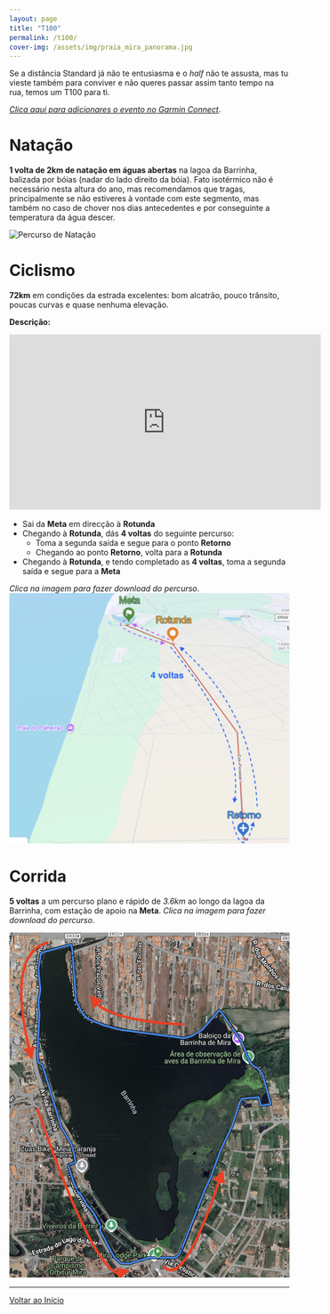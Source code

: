```yaml
---
layout: page
title: "T100"
permalink: /t100/
cover-img: /assets/img/praia_mira_panorama.jpg
---
```


Se a distância Standard já não te entusiasma e o *half* não te assusta, mas tu vieste também para conviver e não queres passar assim tanto tempo na rua, temos um T100 para ti.

[*Clica aqui para adicionares o evento no Garmin Connect*](https://connect.garmin.com/modern/event/a0670862-fb67-4df7-90a8-53dfc11b6f2c).

# Natação

**1 volta de 2km de natação em águas abertas** na lagoa da Barrinha, balizada por bóias (nadar do lado direito da bóia). Fato isotérmico não é necessário nesta altura do ano, mas recomendamos que tragas, principalmente se não estiveres à vontade com este segmento, mas também no caso de chover nos dias antecedentes e por conseguinte a temperatura da água descer.

<img src="/assets/img/t100_swim_map.png" alt="Percurso de Natação">

# Ciclismo

**72km** em condições da estrada excelentes: bom alcatrão, pouco trânsito, poucas curvas e quase nenhuma elevação.

**Descrição:**

<iframe width="560" height="315" src="https://www.youtube.com/embed/SdvaEbfnNY8?si=dKg3O2K9AsJHbWoP" title="YouTube video player" frameborder="0" allow="accelerometer; autoplay; clipboard-write; encrypted-media; gyroscope; picture-in-picture; web-share" referrerpolicy="strict-origin-when-cross-origin" allowfullscreen></iframe>

- Sai da **Meta** em direcção à **Rotunda**
- Chegando à **Rotunda**, dás **4 voltas** do seguinte percurso:
  - Toma a segunda saída e segue para o ponto **Retorno**
  - Chegando ao ponto **Retorno**, volta para a **Rotunda**
- Chegando à **Rotunda**, e tendo completado as **4 voltas**, toma a segunda saída e segue para a **Meta**

*Clica na imagem para fazer download do percurso*.
<a href="/assets/courses/trizua_bike_t100.fit" title="Descarregar ficheiro FIT do percurso de Ciclismo">
    <img src="/assets/img/t100_bike_map.png">
</a>


# Corrida

**5 voltas** a um percurso plano e rápido de *3.6km* ao longo da lagoa da Barrinha, com estação de apoio na **Meta**. *Clica na imagem para fazer download do percurso*.

<a href="/assets/courses/trizua_run_t100.fit" title="Descarregar ficheiro FIT do percurso de Corrida">
    <img src="/assets/img/t100_run_map.png">
</a>

---

[Voltar ao Início](/)
